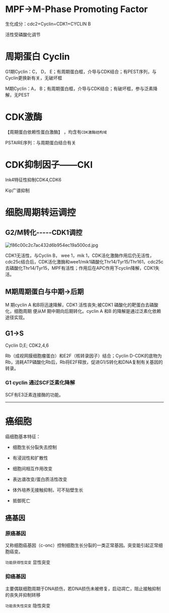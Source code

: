 # MPF→M-Phase Promoting Factor

生化成分：cdc2+Cyclin=CDK1+CYCLIN B

活性受磷酸化调节

# 周期蛋白   Cyclin

G1期Cyclin：C， D， E；有周期蛋白框，介导与CDK结合；有PEST序列，与Cyclin更换新有关，无破坏框

M期Cyclin：A， B；有周期蛋白框，介导与CDK结合；有破坏框，参与泛素降解，无PEST

# CDK激酶

【周期蛋白依赖性蛋白激酶】 ，均含有`CDK激酶结构域`

PSTAIRE序列：与周期蛋白结合有关

# CDK抑制因子——CKI

Ink4特征性抑制CDK4,CDK6

Kip广谱抑制

# 细胞周期转运调控

## G2/M转化-----CDK1调控

![f86c00c2c7ac432d6b954ec19a500cd.jpg](Chapter+13+Regulation+of+cell+proliferation+and+cancer+cells+f796aa2c-3dc0-4841-b4e8-925b5bfa7694/f86c00c2c7ac432d6b954ec19a500cd.jpg)

CDK1无活性，与Cyclin B， wee 1，mik 1，CDK活化激酶作用后仍无活性，cdc25c结合后，CDK活化激酶和wee1/mik1磷酸化Thr14/Tyr15/Thr161，cdc25c去磷酸化Thr14/Tyr15，MPF有活性；作用后在APC作用下cyclin降解，CDK1失活。

## M期周期蛋白与中期→后期

M 期cyclin A 和B将迅速降解，CDK1 活性丧失;被CDK1 磷酸化的靶蛋白去磷酸化，细胞周期 便从M 期中期向后期转化。cyclin A 和B 的降解是通过泛素化依赖途径实现。

## G1→S

Cyclin D,E; CDK2,4,6

Rb（成视网膜细胞瘤蛋白）和E2F（核转录因子）结合；Cyclin D-CDK的底物为Rb，消耗ATP磷酸化Rb后，Rb将E2F释放，促进G1/S转化和DNA复制有关基因的转录。

### G1 cyclin 通过SCF泛素化降解

SCF有E3泛素连接酶的功能。

---

# 癌细胞

癌细胞基本特征：

- 细胞生长分裂失去控制

- 有浸润性和扩散性

- 细胞间相互作用改变

- 表达谱改变/蛋白质活性改变

- 体外培养无接触抑制，可不贴壁生长

- 抵御死亡

## 癌基因

### 原癌基因

又称细胞癌基因（c-onc）控制细胞生长分裂的一类正常基因。突变能引起正常细胞癌变。

`功能获得性突变` 显性突变

### 抑癌基因

主要偶联细胞周期于DNA损伤，若DNA损伤未被修复，启动凋亡，阻止接触抑制的丧失并抑制转移

`功能丧失性突变`    隐性突变





